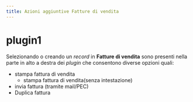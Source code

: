 ```yaml
---
title: Azioni aggiuntive Fatture di vendita
---
```


# plugin1

Selezionando o creando un _record_ in **Fatture di vendita** sono presenti nella parte in alto a destra dei _plugin_ che consentono diverse opzioni quali:

* stampa fattura di vendita
  * stampa fattura di vendita\(senza intestazione\)
* invia fattura \(tramite mail/PEC\)
* Duplica fattura

